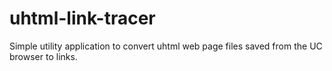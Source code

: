 # uhtml-link-tracer
Simple utility application to convert uhtml web page files saved from the UC browser to links.
